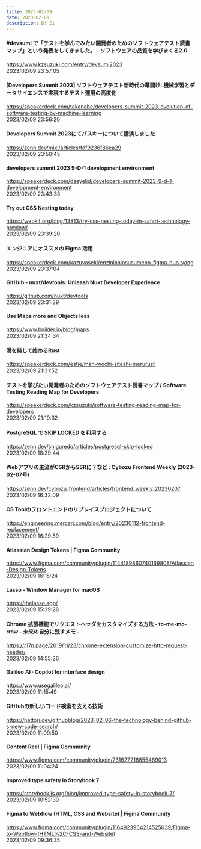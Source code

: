 ```yaml
---
title: 2023-02-09
date: 2023-02-09
description: B! 21
---
```


#### #devsumi で「テストを学んでみたい開発者のためのソフトウェアテスト読書マップ」という発表をしてきました。 - ソフトウェアの品質を学びまくる2.0
https://www.kzsuzuki.com/entry/devsumi2023<br>
2023/02/09 23:57:05<br>


#### [Developers Summit 2023] ソフトウェアテスト新時代の幕開け: 機械学習とデータサイエンスで実現するテスト運用の高度化
https://speakerdeck.com/takanabe/developers-summit-2023-evolution-of-software-testing-by-machine-learning<br>
2023/02/09 23:56:20<br>


#### Developers Summit 2023にてパスキーについて講演しました
https://zenn.dev/mixi/articles/fdf9236f86ea29<br>
2023/02/09 23:50:45<br>


#### developers summit 2023 9-D-1 development environment
https://speakerdeck.com/dzeyelid/developers-summit-2023-9-d-1-development-environment<br>
2023/02/09 23:43:33<br>


#### Try out CSS Nesting today
https://webkit.org/blog/13813/try-css-nesting-today-in-safari-technology-preview/<br>
2023/02/09 23:39:20<br>


#### エンジニアにオススメの Figma 活用
https://speakerdeck.com/kazuyaseki/enzinianiosusumeno-figma-huo-yong<br>
2023/02/09 23:37:04<br>


#### GitHub - nuxt/devtools: Unleash Nuxt Developer Experience
https://github.com/nuxt/devtools<br>
2023/02/09 23:31:39<br>


#### Use Maps more and Objects less
https://www.builder.io/blog/maps<br>
2023/02/09 21:34:34<br>


#### 満を持して始めるRust
https://speakerdeck.com/estie/man-wochi-siteshi-merurust<br>
2023/02/09 21:31:52<br>


#### テストを学びたい開発者のためのソフトウェアテスト読書マップ / Software Testing Reading Map for Developers
https://speakerdeck.com/kzsuzuki/software-testing-reading-map-for-developers<br>
2023/02/09 21:19:32<br>


#### PostgreSQL で SKIP LOCKED を利用する
https://zenn.dev/shiguredo/articles/postgresql-skip-locked<br>
2023/02/09 18:39:44<br>


#### Webアプリの主流がCSRからSSRに？など : Cybozu Frontend Weekly (2023-02-07号)
https://zenn.dev/cybozu_frontend/articles/frontend_weekly_20230207<br>
2023/02/09 16:32:09<br>


#### CS Toolのフロントエンドのリプレイスプロジェクトについて
https://engineering.mercari.com/blog/entry/20230112-frontend-replacement/<br>
2023/02/09 16:29:59<br>


#### Atlassian Design Tokens | Figma Community
https://www.figma.com/community/plugin/1144189860740169808/Atlassian-Design-Tokens<br>
2023/02/09 16:15:24<br>


#### Lasso - Window Manager for macOS
https://thelasso.app/<br>
2023/02/09 15:39:28<br>


#### Chrome 拡張機能でリクエストヘッダをカスタマイズする方法 - to-me-mo-rrow - 未来の自分に残すメモ -
https://r17n.page/2019/11/23/chrome-extension-customize-http-request-header/<br>
2023/02/09 14:55:26<br>


#### Galileo AI · Copilot for interface design
https://www.usegalileo.ai/<br>
2023/02/09 11:15:49<br>


#### GitHubの新しいコード検索を支える技術
https://hattori.dev/githubblog/2023-02-06-the-technology-behind-github-s-new-code-search/<br>
2023/02/09 11:09:50<br>


#### Content Reel | Figma Community
https://www.figma.com/community/plugin/731627216655469013<br>
2023/02/09 11:04:24<br>


#### Improved type safety in Storybook 7
https://storybook.js.org/blog/improved-type-safety-in-storybook-7/<br>
2023/02/09 10:52:39<br>


#### Figma to Webflow (HTML, CSS and Website) | Figma Community
https://www.figma.com/community/plugin/1164923964214525039/Figma-to-Webflow-(HTML%2C-CSS-and-Website)<br>
2023/02/09 09:36:35<br>



